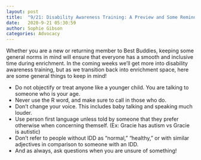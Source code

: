 ```yaml
---
layout: post
title:  "9/21: Disability Awareness Training: A Preview and Some Reminders"
date:   2020-9-21 05:30:59
author: Sophie Gibson
categories: Advocacy
---
```


Whether you are a new or returning member to Best Buddies, keeping some general norms in mind will ensure that everyone has a smooth and inclusive time during enrichment. In the coming weeks we’ll get more into disability awareness training, but as we transition back into enrichment space, here are some general things to keep in mind!

- Do not objectify or treat anyone like a younger child. You are talking to someone who is your age.
- Never use the R word, and make sure to call in those who do.
- Don’t change your voice. This includes baby talking and speaking much louder.
- Use person first language unless told by someone that they prefer otherwise when concerning themself. (Ex: Gracie has autism vs Gracie is autistic)
- Don’t refer to people without IDD as “normal,” “healthy,” or with similar adjectives in comparison to someone with an IDD.
- And as always, ask questions when you are unsure of something!
